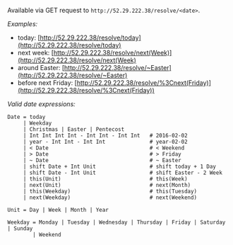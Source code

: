 Available via GET request to `http://52.29.222.38/resolve/<date>`.

*Examples:*

* today: [http://52.29.222.38/resolve/today](http://52.29.222.38/resolve/today)
* next week: [http://52.29.222.38/resolve/next(Week)](http://52.29.222.38/resolve/next(Week)
* around Easter: [http://52.29.222.38/resolve/~Easter](http://52.29.222.38/resolve/~Easter)
* before next Friday: [http://52.29.222.38/resolve/%3Cnext(Friday)](http://52.29.222.38/resolve/%3Cnext(Friday))

*Valid date expressions:*

    Date = today
         | Weekday
         | Christmas | Easter | Pentecost
         | Int Int Int Int - Int Int - Int Int   # 2016-02-02
         | year - Int Int - Int Int              # year-02-02
         | < Date                                # < Weekend
         | > Date                                # > Friday
         | ~ Date                                # ~ Easter
         | shift Date + Int Unit                 # shift today + 1 Day
         | shift Date - Int Unit                 # shift Easter - 2 Week
         | this(Unit)                            # this(Week)
         | next(Unit)                            # next(Month)
         | this(Weekday)                         # this(Tuesday)
         | next(Weekday)                         # next(Weekend)

    Unit = Day | Week | Month | Year

    Weekday = Monday | Tuesday | Wednesday | Thursday | Friday | Saturday | Sunday
            | Weekend
